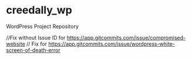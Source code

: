 # creedally_wp
WordPress Project Repository

//Fix without Issue ID for https://app.gitcommits.com/issue/compromised-website
// Fix for https://app.gitcommits.com/issue/wordpress-white-screen-of-death-error
